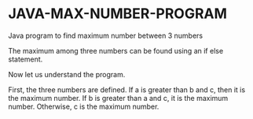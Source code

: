 # JAVA-MAX-NUMBER-PROGRAM
Java program to find maximum number between 3 numbers

The maximum among three numbers can be found using an if else statement.

Now let us understand the  program.

First, the three numbers are defined. If a is greater than b and c, then it is the maximum number. If b is greater than a and c, it is the maximum number. Otherwise, c is the maximum number.
